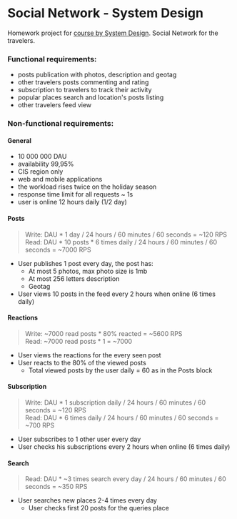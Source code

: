 # Social Network - System Design

Homework project for [course by System Design](https://balun.courses/courses/system_design). Social Network for the travelers.

### Functional requirements:

- posts publication with photos, description and geotag
- other travelers posts commenting and rating
- subscription to travelers to track their activity
- popular places search and location's posts listing
- other travelers feed view

### Non-functional requirements:

#### General

- 10 000 000 DAU
- availability 99,95%
- CIS region only
- web and mobile applications
- the workload rises twice on the holiday season
- response time limit for all requests ~ 1s
- user is online 12 hours daily (1/2 day)

#### Posts

> Write: DAU * 1 day / 24 hours / 60 minutes / 60 seconds = ~120 RPS \
> Read: DAU * 10 posts * 6 times daily / 24 hours / 60 minutes / 60 seconds = ~7000 RPS

- User publishes 1 post every day, the post has:
  - At most 5 photos, max photo size is 1mb
  - At most 256 letters description
  - Geotag
- User views 10 posts in the feed every 2 hours when online (6 times daily)

#### Reactions

> Write: ~7000 read posts * 80% reacted = ~5600 RPS \
> Read: ~7000 read posts * 1 = ~7000 

- User views the reactions for the every seen post
- User reacts to the 80% of the viewed posts
  - Total viewed posts by the user daily = 60 as in the Posts block 

#### Subscription

> Write: DAU * 1 subscription daily / 24 hours / 60 minutes / 60 seconds = ~120 RPS \
> Read: DAU * 6 times daily / 24 hours / 60 minutes / 60 seconds = ~700 RPS

- User subscribes to 1 other user every day
- User checks his subscriptions every 2 hours when online (6 times daily)

#### Search

> Read: DAU * ~3 times search every day / 24 hours / 60 minutes / 60 seconds = ~350 RPS

- User searches new places 2-4 times every day
  - User checks first 20 posts for the queries place
